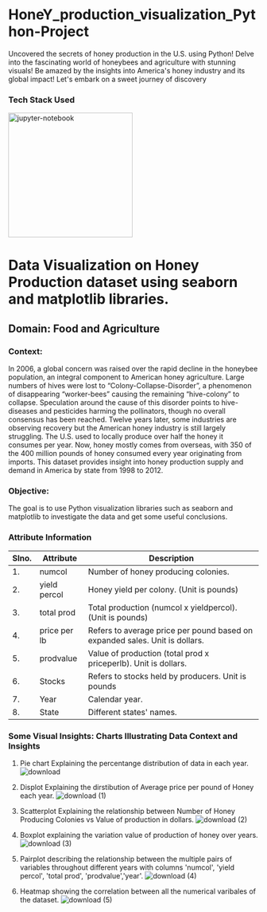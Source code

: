 # HoneY_production_visualization_Python-Project
Uncovered the secrets of honey production in the U.S. using Python! Delve into the fascinating world of honeybees and agriculture with stunning visuals! Be amazed by the insights into America's honey industry and its global impact! Let's embark on a sweet journey of discovery

### Tech Stack Used
<img src="https://github.com/Abdulmalik25/Exploratory_Data_analysis_on_Youtube_Data--Python-project/assets/153974173/26b1b5f7-dd6e-498a-9c74-fbeba755a29d" alt="jupyter-notebook" width="250" height="250">

# Data Visualization on Honey Production dataset using seaborn and matplotlib libraries.

## Domain: Food and Agriculture

### Context:
In 2006, a global concern was raised over the rapid decline in the honeybee population, an integral component to American honey agriculture. Large numbers of hives were lost to “Colony-Collapse-Disorder”, a phenomenon of disappearing “worker-bees” causing the remaining “hive-colony” to collapse. Speculation around the cause of this disorder points to hive-diseases and pesticides harming the pollinators, though no overall consensus has been reached. Twelve years later, some industries are observing recovery but the American honey industry is still largely struggling. The U.S. used to locally produce over half the honey it consumes per year. Now, honey mostly comes from overseas, with 350 of the 400 million pounds of honey consumed every year originating from imports. This dataset provides insight into honey production supply and demand in America by state from 1998 to 2012.

### Objective:
The goal is to use Python visualization libraries such as seaborn and matplotlib to investigate the data and get some useful conclusions.

### Attribute Information
| Slno. | Attribute     | Description                                                           |
|-------|---------------|-----------------------------------------------------------------------|
| 1.    | numcol        | Number of honey producing colonies.                                   |
| 2.    | yield percol  | Honey yield per colony. (Unit is pounds)                              |
| 3.    | total prod    | Total production (numcol x yieldpercol). (Unit is pounds)             |
| 4.    | price per lb  | Refers to average price per pound based on expanded sales. Unit is dollars. |
| 5.    | prodvalue     | Value of production (total prod x priceperlb). Unit is dollars.        |
| 6.    | Stocks        | Refers to stocks held by producers. Unit is pounds                    |
| 7.    | Year          | Calendar year.                                                        |
| 8.    | State         | Different states' names.                                              |


### Some Visual Insights: Charts Illustrating Data Context and Insights

1. Pie chart Explaining the percentange distribution of data in each year.
![download](https://github.com/Abdulmalik25/HoneY_production_visualization_Python-Project/assets/153974173/568385cd-bf16-4d25-942d-663cc4197948)

2. Displot Explaining the dirstibution of Average price per pound of Honey each year.
![download (1)](https://github.com/Abdulmalik25/HoneY_production_visualization_Python-Project/assets/153974173/4f32f3f2-623a-4d00-9a3c-0a3672787da9)

3. Scatterplot Explaining the relationship between Number of Honey Producing Colonies vs Value of production in dollars.
![download (2)](https://github.com/Abdulmalik25/HoneY_production_visualization_Python-Project/assets/153974173/8b8e6491-d699-40ef-8a12-1eb988028f1c)

4. Boxplot explaining the variation value of production of honey over years.
![download (3)](https://github.com/Abdulmalik25/HoneY_production_visualization_Python-Project/assets/153974173/ee1811bf-6b47-4cfd-9384-4e31209d606a)

5. Pairplot describing the relationship between the multiple pairs of variables throughout different years  with columns 'numcol', 'yield percol', 'total prod', 'prodvalue','year'.
![download (4)](https://github.com/Abdulmalik25/HoneY_production_visualization_Python-Project/assets/153974173/95023a64-1dda-40c2-8cdc-3bd43b4bf1b0)

6. Heatmap showing the correlation between all the numerical varibales of the dataset.
![download (5)](https://github.com/Abdulmalik25/HoneY_production_visualization_Python-Project/assets/153974173/6cbf181b-ab80-4aa4-979e-6d487b75d40d)

